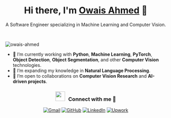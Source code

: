 <h1 align="center"> Hi there, I'm <a href="https://www.linkedin.com/in/owaisahmed/" target="blank">Owais Ahmed</a> 👋</h1> 
<p align="center"> A Software Engineer specializing in Machine Learning and Computer Vision. </p>
<br>

<p align="left"> <img src="https://komarev.com/ghpvc/?username=owaisahmed&label=Profile%20views&color=0e75b6&style=flat" alt="owais-ahmed" /> </p>

- 🔭 I’m currently working with **Python**, **Machine Learning**, **PyTorch**, **Object Detection**, **Object Segmentation**, and other **Computer Vision** technologies.
- 🌱 I’m expanding my knowledge in **Natural Language Processing**.
- 👯 I’m open to collaborations on **Computer Vision Research** and **AI-driven projects**.

<h3 align="center" > <img src="https://media.giphy.com/media/iY8CRBdQXODJSCERIr/giphy.gif" width="30" height="30" style="margin-right: 10px;">Connect with me 🤝 </h3>

<p align="center">
  <a href="mailto:owaisahmed142002@gmail.com"><img src="https://img.icons8.com/bubbles/50/000000/gmail.png" alt="Gmail"/></a>
  <a href="https://github.com/owaisahmed"><img src="https://img.icons8.com/bubbles/50/000000/github.png" alt="GitHub"/></a>
  <a href="https://www.linkedin.com/in/owaisahmed/"><img src="https://img.icons8.com/bubbles/50/000000/linkedin.png" alt="LinkedIn"/></a>
  <a href="https://www.upwork.com/freelancers/~01d0f80d1b8d230d23"><img src="https://cdn2.iconfinder.com/data/icons/picons-social/57/79-upwork-2-512.png" alt="Upwork"/></a>
</p>